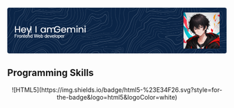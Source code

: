 
![Header](./github-header-image.png)


  
<h2>Programming Skills</h2>
<p align="center">
  ![HTML5](https://img.shields.io/badge/html5-%23E34F26.svg?style=for-the-badge&logo=html5&logoColor=white)
</p>
  
  
  

  
  

